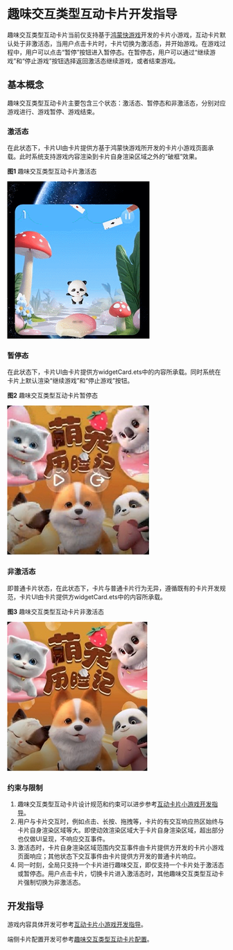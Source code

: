 # 趣味交互类型互动卡片开发指导

趣味交互类型互动卡片当前仅支持基于[鸿蒙快游戏](https://developer.huawei.com/consumer/cn/doc/quickApp-Guides/quickgame-interact-card-0000002045917828)开发的卡片小游戏，互动卡片默认处于非激活态，当用户点击卡片时，卡片切换为激活态，并开始游戏。在游戏过程中，用户可以点击“暂停”按钮进入暂停态。在暂停态，用户可以通过“继续游戏”和“停止游戏”按钮选择返回激活态继续游戏，或者结束游戏。
## 基本概念

趣味交互类型互动卡片主要包含三个状态：激活态、暂停态和非激活态，分别对应游戏进行、游戏暂停、游戏结束。

### 激活态

在此状态下，卡片UI由卡片提供方基于鸿蒙快游戏所开发的卡片小游戏页面承载。此时系统支持游戏内容渲染到卡片自身渲染区域之外的“破框”效果。

**图1** 趣味交互类型互动卡片激活态

![live-form-running-game.gif](figures/live-form-running-game.gif)

### 暂停态

在此状态下，卡片UI由卡片提供方widgetCard.ets中的内容所承载。同时系统在卡片上默认渲染“继续游戏”和“停止游戏”按钮。

**图2** 趣味交互类型互动卡片暂停态

![live-form-pause-game.jpg](figures/live-form-pause-game.jpg)

### 非激活态

即普通卡片状态，在此状态下，卡片与普通卡片行为无异，遵循既有的卡片开发规范，卡片UI由卡片提供方widgetCard.ets中的内容所承载。

**图3** 趣味交互类型互动卡片非激活态

![live-form-stop-game.jpg](figures/live-form-stop-game.jpg)

### 约束与限制

1. 趣味交互类型互动卡片设计规范和约束可以进步参考[互动卡片小游戏开发指导](https://developer.huawei.com/consumer/cn/doc/quickApp-Guides/quickgame-interact-card-dev-0000002045919412)。
2. 用户与卡片交互时，例如点击、长按、拖拽等，卡片的有交互响应热区始终与卡片自身渲染区域等大。即使动效渲染区域大于卡片自身渲染区域，超出部分也仅做UI呈现，不响应交互事件。
3. 激活态时，卡片自身渲染区域范围内交互事件由卡片提供方开发的卡片小游戏页面响应；其他状态下交互事件由卡片提供方开发的普通卡片响应。
4. 同一时刻，全局只支持一个卡片进行趣味交互，即仅支持一个卡片处于激活态或暂停态。用户点击卡片，切换卡片进入激活态时，其他趣味交互类型互动卡片强制切换为非激活态。

## 开发指导

游戏内容具体开发可参考[互动卡片小游戏开发指导](https://developer.huawei.com/consumer/cn/doc/quickApp-Guides/quickgame-interact-card-dev-0000002045919412)。

端侧卡片配置开发可参考[趣味交互类型互动卡片配置](arkts-ui-widget-configuration.md#funinteractionparams标签)。